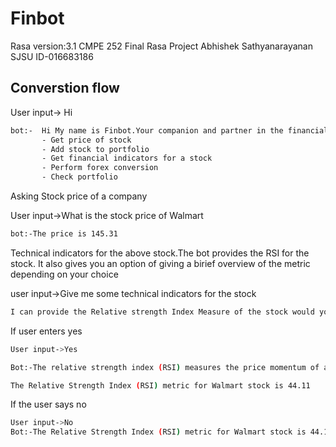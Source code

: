 # Finbot
Rasa version:3.1
CMPE 252 Final Rasa Project
Abhishek Sathyanarayanan
SJSU ID-016683186

## Converstion flow

User input-> Hi

```sh
bot:-  Hi My name is Finbot.Your companion and partner in the financial world.I can perform the following operations
       - Get price of stock
       - Add stock to portfolio
       - Get financial indicators for a stock
       - Perform forex conversion
       - Check portfolio
```
Asking Stock price of a company

User input->What is the stock price of Walmart

```sh
bot:-The price is 145.31
```

Technical indicators for the above stock.The bot provides the RSI for the stock. It also gives you an option of giving a birief overview of the metric depending on your choice

user input->Give me some technical indicators for the stock

```sh
I can provide the Relative strength Index Measure of the stock would you like me to provide a brief overview of the metric
```

If user enters yes

```sh
User input->Yes

Bot:-The relative strength index (RSI) measures the price momentum of a stock or other security. The basic idea behind the RSI is to measure how quickly traders are bidding the price of the security up or down. The RSI plots this result on a scale of 0 to 100.Readings below 30 generally indicate that the stock is oversold, while readings above 70 indicate that it is overbought. Traders will often place this RSI chart below the price chart for the security, so they can compare its recent momentum against its market price.

The Relative Strength Index (RSI) metric for Walmart stock is 44.11
```

If the user says no

```sh
User input->No
Bot:-The Relative Strength Index (RSI) metric for Walmart stock is 44.11
```
